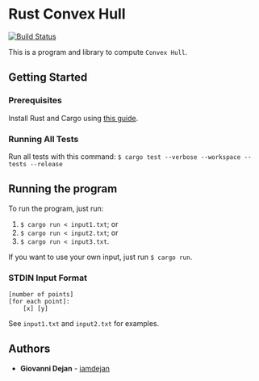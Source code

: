 # Rust Convex Hull
[![Build Status](https://travis-ci.org/iamdejan/rust-convex-hull.svg?branch=master)](https://travis-ci.org/iamdejan/rust-convex-hull)

This is a program and library to compute `Convex Hull`.

## Getting Started

### Prerequisites
Install Rust and Cargo using [this guide](https://www.rust-lang.org/learn/get-started).

### Running All Tests
Run all tests with this command:
`$ cargo test --verbose --workspace --tests --release`

## Running the program
To run the program, just run:
1) `$ cargo run < input1.txt`; or
2) `$ cargo run < input2.txt`; or
3) `$ cargo run < input3.txt`.

If you want to use your own input, just run `$ cargo run`.

### STDIN Input Format
```
[number of points]
[for each point]:
    [x] [y]
```

See `input1.txt` and `input2.txt` for examples.

## Authors
- **Giovanni Dejan** - [iamdejan](https://github.com/iamdejan)
